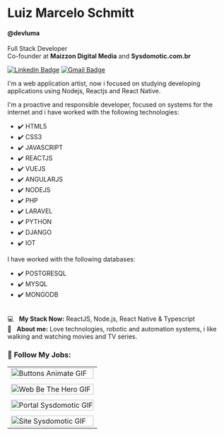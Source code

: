 # Luiz Marcelo Schmitt

#### @devluma 

Full Stack Developer<br/>
Co-founder at **Maizzon Digital Media** and **Sysdomotic.com.br**

[![Linkedin Badge](https://img.shields.io/badge/devluma-32c5ef?style=for-the-badge&logo=Linkedin&logoColor=white&link=https://www.linkedin.com/in/devluma/)](https://www.linkedin.com/in/devluma/) [![Gmail Badge](https://img.shields.io/badge/luizmarceloschmitt@gmail.com-32c5ey?style=for-the-badge&logo=Gmail&logoColor=white&link=mailto:luizmarceloschmitt@gmail.com)](mailto:luizmarceloschmitt@gmail.com)

I'm a web application artist, now i focused on studying developing applications using Nodejs, Reactjs and React Native. 

I'm a proactive and responsible developer, focused on systems for the internet and i have worked with the following technologies:<br/>

- ✔️ HTML5
- ✔️ CSS3
- ✔️ JAVASCRIPT
- ✔️ REACTJS
- ✔️ VUEJS
- ✔️ ANGULARJS
- ✔️ NODEJS
- ✔️ PHP
- ✔️ LARAVEL
- ✔️ PYTHON
- ✔️ DJANGO
- ✔️ IOT

I have worked with the following databases:<br/>

- ✔️ POSTGRESQL
- ✔️ MYSQL
- ✔️ MONGODB

 <br/> 💻 &nbsp; **My Stack Now:** ReactJS, Node.js, React Native & Typescript
 <br/> 💬 &nbsp; **About me:** Love technologies, robotic and automation systems, i like walking and watching movies and TV series.

### 🚀 **Follow My Jobs:**

<table>
  <tbody>
    <tr>
      <td>
        <img alt="Buttons Animate GIF" src="https://github.com/devluma/devluma/blob/master/static/buttons-animate.gif?raw=true" width="100%" />
      </td>
    </tr>
    <tr>
      <td></td>
    </tr>
    <tr>
      <td>
        <img alt="Web Be The Hero GIF" src="https://github.com/devluma/devluma/blob/master/static/web-be-the-hero.gif?raw=true" width="100%" />
      </td>
    </tr>
    <tr>
      <td></td>
    </tr>
    <tr>
      <td>
        <img alt="Portal Sysdomotic GIF" src="https://github.com/devluma/devluma/blob/master/static/portal-sysdomotic.gif?raw=true" width="100%" />
      </td>
    </tr>
    <tr>
      <td></td>
    </tr>
    <tr>
      <td>
        <img alt="Site Sysdomotic GIF" src="https://github.com/devluma/devluma/blob/master/static/site-sysdomotic.gif?raw=true" width="100%" />
      </td>
    </tr>
  </tbody>
</table>

<!--
**devluma/devluma** is a ✨ _special_ ✨ repository because its `README.md` (this file) appears on your GitHub profile.

Here are some ideas to get you started:

- 🔭 I’m currently working on ...
- 🌱 I’m currently learning ...
- 👯 I’m looking to collaborate on ...
- 🤔 I’m looking for help with ...
- 💬 Ask me about ...
- 📫 How to reach me: ...
- 😄 Pronouns: ...
- ⚡ Fun fact: ...
-->
